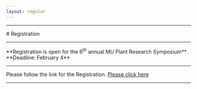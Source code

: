 ```yaml
---
layout: regular
---
```


<hr style="clear: both;" />
# Registration 
<hr style="clear: both;" />
**Registration is open for the 6<sup>th</sup> annual MU Plant Research Symposium** <br />
**Deadline: February 4**
<hr style="clear: both;" />
Please follow the link for the Registration. <a href="https://docs.google.com/forms/d/e/1FAIpQLSezsZm-nLOu5xlV4MIB-f9yN2wZx3VV-6B463WXHI-C5m8zHA/viewform?usp=sf_link" target="_blank"> Please click here
<hr style="clear: both;" />
